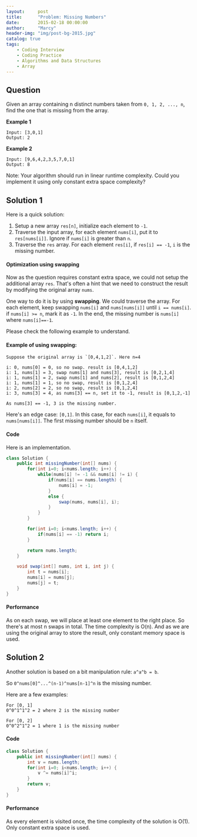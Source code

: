 ```yaml
---
layout:     post
title:      "Problem: Missing Numbers"
date:       2015-02-18 00:00:00
author:     "Marcy"
header-img: "img/post-bg-2015.jpg"
catalog: true
tags:
    - Coding Interview
    - Coding Practice
    - Algorithms and Data Structures
    - Array
---
```


## Question

Given an array containing n distinct numbers taken from `0, 1, 2, ..., n`, find the one that is missing from the array.

**Example 1**

```
Input: [3,0,1]
Output: 2
```

**Example 2**

```
Input: [9,6,4,2,3,5,7,0,1]
Output: 8
```

Note:
Your algorithm should run in linear runtime complexity. Could you implement it using only constant extra space complexity?

## Solution 1

Here is a quick solution:

1. Setup a new array `res[n]`, initialize each element to `-1`.
2. Traverse the input array, for each element `nums[i]`, put it to `res[nums[i]]`. Ignore if `nums[i]` is greater than `n`.
3. Traverse the `res` array. For each element `res[i]`, if `res[i] == -1`, `i` is the missing number.

#### Optimization using swapping
Now as the question requires constant extra space, we could not setup the additional array `res`. That's often a hint that we need to construct the result by modifying the original array `nums`.

One way to do it is by using **swapping**. We could traverse the array. For each element, keep swapping `nums[i]` and `nums[nums[i]]` until `i == nums[i]`. if `nums[i] >= n`, mark it as `-1`. In the end, the missing number is `nums[i]` where `nums[i]==-1`.

Please check the following example to understand.

#### Example of using swapping:

```
Suppose the original array is `[0,4,1,2]`. Here n=4

i: 0, nums[0] = 0, so no swap. result is [0,4,1,2]
i: 1, nums[1] = 3, swap nums[1] and nums[3], result is [0,2,1,4]
i: 1, nums[1] = 2, swap nums[1] and nums[2], result is [0,1,2,4]
i: 1, nums[1] = 1, so no swap, result is [0,1,2,4]
i: 2, nums[2] = 2, so no swap, result is [0,1,2,4]
i: 3, nums[3] = 4, as nums[3] == n, set it to -1, result is [0,1,2,-1]

As nums[3] == -1, 3 is the missing number.
```

Here's an edge case: `[0,1]`. In this case, for each `nums[i]`, it equals to `nums[nums[i]]`. The first missing number should be `n` itself.

#### Code

Here is an implementation.

```java
class Solution {
    public int missingNumber(int[] nums) {
        for(int i=0; i<nums.length; i++) {
            while(nums[i] != -1 && nums[i] != i) {
                if(nums[i] == nums.length) {
                    nums[i] = -1;
                }
                else {
                    swap(nums, nums[i], i);
                }
            }
        }

        for(int i=0; i<nums.length; i++) {
            if(nums[i] == -1) return i;
        }

        return nums.length;
    }

    void swap(int[] nums, int i, int j) {
        int t = nums[i];
        nums[i] = nums[j];
        nums[j] = t;
    }
}
```

#### Performance

As on each swap, we will place at least one element to the right place. So there's at most n swaps in total. The time complexity is O(n). And as we are using the original array to store the result, only constant memory space is used.


## Solution 2

Another solution is based on a bit manipulation rule: `a^a^b = b`. 

So `0^nums[0]^...^(n-1)^nums[n-1]^n` is the missing number.

Here are a few examples:

```
For [0, 1]
0^0^1^1^2 = 2 where 2 is the missing number

For [0, 2]
0^0^2^1^2 = 1 where 1 is the missing number
```

#### Code

```java
class Solution {
    public int missingNumber(int[] nums) {
        int v = nums.length;
        for(int i=0; i<nums.length; i++) {
            v ^= nums[i]^i;
        }
        return v;
    }
}
```

#### Performance

As every element is visited once, the time complexity of the solution is O(1). Only constant extra space is used.
